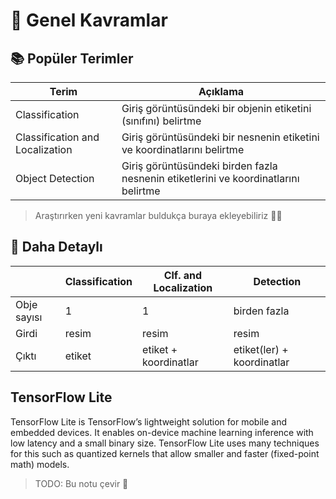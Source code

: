 # 🌱 Genel Kavramlar
## 📚 Popüler Terimler

| Terim                | Açıklama                                       |
| -------------------- | ---------------------------------------------- |
| Classification       | Giriş görüntüsündeki bir objenin etiketini (sınıfını) belirtme |
| Classification and Localization | Giriş görüntüsündeki bir nesnenin etiketini ve koordinatlarını belirtme |
| Object Detection     |  Giriş görüntüsündeki birden fazla nesnenin etiketlerini ve koordinatlarını belirtme |

> Araştırırken yeni kavramlar buldukça buraya ekleyebiliriz 👷‍♂️

## 📑 Daha Detaylı

|             | Classification | Clf. and Localization | Detection              |
| ----------- | -------------- | --------------------- | ---------------------- |
| Obje sayısı | 1              | 1                     | birden fazla           |
| Girdi       | resim          | resim                 | resim                  |
| Çıktı       | etiket         | etiket + koordinatlar | etiket(ler) + koordinatlar |



## TensorFlow Lite
TensorFlow Lite is TensorFlow’s lightweight solution for mobile and embedded devices. It enables on-device machine learning inference with low latency and a small binary size. TensorFlow Lite uses many techniques for this such as quantized kernels that allow smaller and faster (fixed-point math) models.

> TODO: Bu notu çevir 🏴